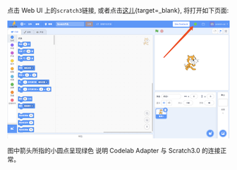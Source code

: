 点击 Web UI 上的`scratch3`链接, 或者点击[这儿](http://scratch3v2.codelab.club){target=_blank}, 将打开如下页面:

![](../../img/v2/codelab-scratch3.png)

图中箭头所指的小圆点呈现绿色 说明 Codelab Adapter 与 Scratch3.0 的连接正常。